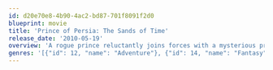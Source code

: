 ```yaml
---
id: d20e70e8-4b90-4ac2-bd87-701f8091f2d0
blueprint: movie
title: 'Prince of Persia: The Sands of Time'
release_date: '2010-05-19'
overview: 'A rogue prince reluctantly joins forces with a mysterious princess and together, they race against dark forces to safeguard an ancient dagger capable of releasing the Sands of Time – gift from the gods that can reverse time and allow its possessor to rule the world.'
genres: '[{"id": 12, "name": "Adventure"}, {"id": 14, "name": "Fantasy"}, {"id": 28, "name": "Action"}, {"id": 10749, "name": "Romance"}]'
---
```

